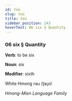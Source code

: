 ```yaml
---
id: toü
slug: toü
title: toü
sidebar_position: 243
hoverText: 06 six § Quantity
---
```


### 06 six § Quantity

**Verb**: to be six

**Noun**: six

**Modifier**: sixth

White Hmong rau /ʈau̯˧/

*Hmong-Mien Language Family*